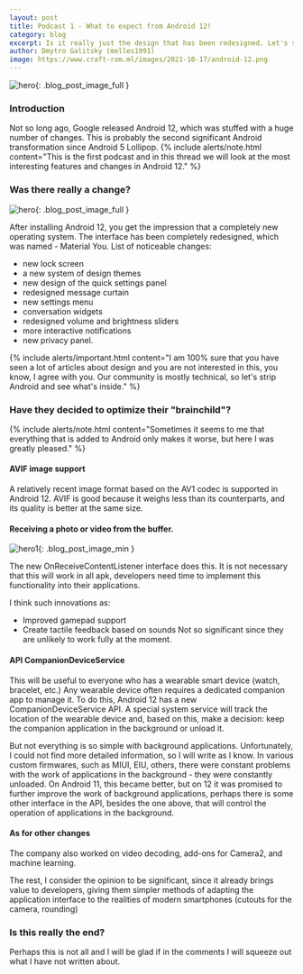 ```yaml
---
layout: post
title: Podcast 1 - What to expect from Android 12!
category: blog
excerpt: Is it really just the design that has been redesigned. Let's see what's under the "hood" of this monster.
author: Dmytro Galitsky (melles1991)
image: https://www.craft-rom.ml/images/2021-10-17/android-12.png
---
```


![hero]({{page.image}}){: .blog_post_image_full }

### Introduction

Not so long ago, Google released Android 12, which was stuffed with a huge number of changes. This is probably the second significant Android transformation since Android 5 Lollipop.
{% include alerts/note.html content="This is the first podcast and in this thread we will look at the most interesting features and changes in Android 12." %}

### Was there really a change?

![hero](https://www.craft-rom.ml/images/2021-05-19/android-12.png){: .blog_post_image_full }

After installing Android 12, you get the impression that a completely new operating system.
The interface has been completely redesigned, which was named - Material You.
List of noticeable changes:
+ new lock screen
+ a new system of design themes
+ new design of the quick settings panel
+ redesigned message curtain
+ new settings menu
+ conversation widgets
+ redesigned volume and brightness sliders
+ more interactive notifications
+ new privacy panel.

{% include alerts/important.html content="I am 100% sure that you have seen a lot of articles about design and you are not interested in this, you know, I agree with you. Our community is mostly technical, so let's strip Android and see what's inside." %}

### Have they decided to optimize their "brainchild"?

{% include alerts/note.html content="Sometimes it seems to me that everything that is added to Android only makes it worse, but here I was greatly pleased." %}

#### AVIF image support
A relatively recent image format based on the AV1 codec is supported in Android 12. AVIF is good because it weighs less than its counterparts, and its quality is better at the same size.

#### Receiving a photo or video from the buffer.

![hero1](https://www.craft-rom.ml/images/2021-10-17/android-12-OnReceiveContentListener.gif){: .blog_post_image_min }

The new OnReceiveContentListener interface does this. It is not necessary that this will work in all apk, developers need time to implement this functionality into their applications.

I think such innovations as:
+ Improved gamepad support
+ Create tactile feedback based on sounds
Not so significant since they are unlikely to work fully at the moment.

#### API CompanionDeviceService
This will be useful to everyone who has a wearable smart device (watch, bracelet, etc.)
Any wearable device often requires a dedicated companion app to manage it.
To do this, Android 12 has a new CompanionDeviceService API. A special system service will track the location of the wearable device and, based on this, make a decision: keep the companion application in the background or unload it.

But not everything is so simple with background applications. Unfortunately, I could not find more detailed information, so I will write as I know.
In various custom firmwares, such as MIUI, EIU, others, there were constant problems with the work of applications in the background - they were constantly unloaded. 
On Android 11, this became better, but on 12 it was promised to further improve the work of background applications, perhaps there is some other interface in the API, besides the one above, that will control the operation of applications in the background.

#### As for other changes
The company also worked on video decoding, add-ons for Camera2, and machine learning.

The rest, I consider the opinion to be significant, since it already brings value to developers, giving them simpler methods of adapting the application interface to the realities of modern smartphones (cutouts for the camera, rounding)

### Is this really the end?

Perhaps this is not all and I will be glad if in the comments I will squeeze out what I have not written about.
